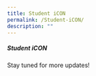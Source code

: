 ```yaml
---
title: Student iCON
permalink: /Student-iCON/
description: ""
---
```

##### **Student iCON**

Stay tuned for more updates!
